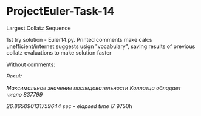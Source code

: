 # ProjectEuler-Task-14
Largest Collatz Sequence

1st try solution - Euler14.py. Printed comments make calcs unefficient/internet suggests usign "vocabulary", saving results of previous collatz evaluations to make solution faster

Without comments:

*Result* 

*Максимальное значение последовательности Коллатца обладает число 837799*

*26.865090131759644 sec - elapsed time* i7 9750h

